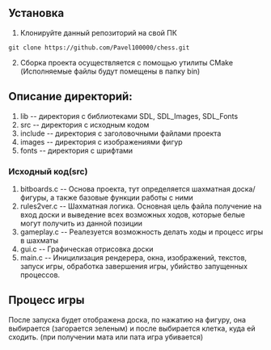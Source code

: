 ## Установка
1. Клонируйте данный репозиторий на свой ПК
```
git clone https://github.com/Pavel100000/chess.git
```
2. Сборка проекта осуществляется с помощью утилиты CMake (Исполняемые файлы будут помещены в папку bin)

## Описание директорий:
1. lib     -- директория с библиотеками SDL, SDL_Images, SDL_Fonts
4. src     -- директория с исходным кодом
5. include -- директория с заголовочными файлами проекта
6. images  -- директория с изображениями фигур
7. fonts   -- директория с шрифтами
### Исходный код(src)
1. bitboards.c -- Основа проекта, тут определяется шахматная доска/фигуры,
                  а также базовые функции работы с ними
2. rules2ver.c -- Шахматная логика. Основная цель файла получение на вход доски и выведение
                  всех возможных ходов, которые белые могут получить из данной позиции
3. gameplay.c  -- Реалезуется возможность делать ходы и процесс игры в шахматы
4. gui.c       -- Графическая отрисовка доски
5. main.c      -- Иницилизация рендерера, окна, изображений, текстов,
                  запуск игры, обработка завершения игры, убийство запущенных процессов.

## Процесс игры
После запуска будет отображена доска, по нажатию на фигуру, она выбирается (загорается зеленым)
и после выбирается клетка, куда ей сходить. (при получении мата или пата игра убивается)
